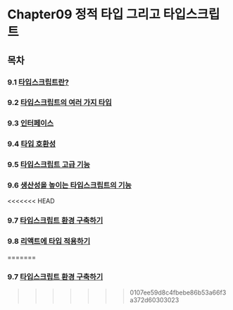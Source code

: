 # Chapter09 정적 타입 그리고 타입스크립트

## 목차

### 9.1 [타입스크립트란?](https://github.com/kwhong95/React-Programming/tree/master/Chapter9/1.Typescript%3F)
### 9.2 [타입스크립트의 여러 가지 타입](https://github.com/kwhong95/React-Programming/tree/master/Chapter9/2.VariousTypes)
### 9.3 [인터페이스](https://github.com/kwhong95/React-Programming/tree/master/Chapter9/3.Interface)
### 9.4 [타입 호환성](https://github.com/kwhong95/React-Programming/tree/master/Chapter9/4.TypeCompatibility)
### 9.5 [타입스크립트 고급 기능](https://github.com/kwhong95/React-Programming/tree/master/Chapter9/5.TypeScriptHighSkills)
### 9.6 [생산성을 높이는 타입스크립트의 기능](https://github.com/kwhong95/React-Programming/tree/master/Chapter9/6.FunctionOfTSToIncreaseProductivity)
<<<<<<< HEAD
### 9.7 [타입스크립트 환경 구축하기](https://github.com/kwhong95/React-Programming/tree/master/Chapter9/7.TSBuildingAnEnviroment)
### 9.8 [리액트에 타입 적용하기]()
=======
### 9.7 [타입스크립트 환경 구축하기](https://github.com/kwhong95/React-Programming/tree/master/Chapter9/7.TSBuildingAnEnviroment)
>>>>>>> 0107ee59d8c4fbebe86b53a66f3a372d60303023

